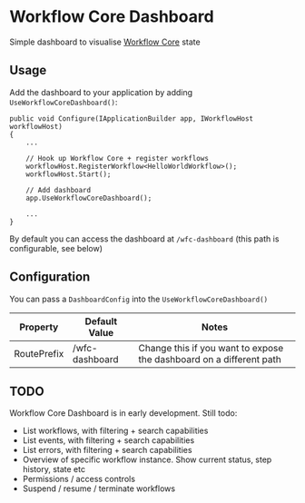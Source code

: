 # Workflow Core Dashboard

Simple dashboard to visualise [Workflow Core](https://github.com/danielgerlag/workflow-core) state

## Usage

Add the dashboard to your application by adding `UseWorkflowCoreDashboard()`:

    public void Configure(IApplicationBuilder app, IWorkflowHost workflowHost)
    {
        ...
    
        // Hook up Workflow Core + register workflows
        workflowHost.RegisterWorkflow<HelloWorldWorkflow>();
        workflowHost.Start();
    
        // Add dashboard
        app.UseWorkflowCoreDashboard();
        
        ...
    }

By default you can access the dashboard at `/wfc-dashboard` (this path is configurable, see below)

## Configuration

You can pass a `DashboardConfig` into the `UseWorkflowCoreDashboard()`

| Property    | Default Value  | Notes                                                               |
|-------------|----------------|---------------------------------------------------------------------|
| RoutePrefix | /wfc-dashboard | Change this if you want to expose the dashboard on a different path |

## TODO

Workflow Core Dashboard is in early development. Still todo:

 - List workflows, with filtering + search capabilities
 - List events, with filtering + search capabilities
 - List errors, with filtering + search capabilities
 - Overview of specific workflow instance. Show current status, step history, state etc
 - Permissions / access controls
 - Suspend / resume / terminate workflows